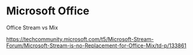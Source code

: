 # Microsoft Office



Office Stream vs Mix

https://techcommunity.microsoft.com/t5/Microsoft-Stream-Forum/Microsoft-Stream-is-no-Replacement-for-Office-Mix/td-p/133861
